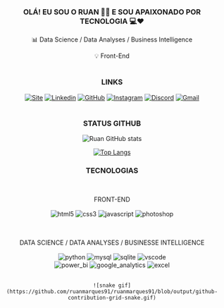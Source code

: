 <div align="center">

### OLÁ! EU SOU O RUAN 👨🏻 E SOU APAIXONADO POR TECNOLOGIA 💻❤  

📊 Data Science / Data Analyses / Business Intelligence
<br>

💡 Front-End
<br><br>


### LINKS

[![Site](https://img.shields.io/badge/website-000000?style=for-the-badge&logo=About.me&logoColor=white)](https://heylink.me/ruanmarques/)
[![Linkedin](https://img.shields.io/badge/LinkedIn-0077B5?style=for-the-badge&logo=linkedin&logoColor=white)](https://www.linkedin.com/in/ruanmarques/)
[![GitHub](https://img.shields.io/badge/GitHub-100000?style=for-the-badge&logo=github&logoColor=white)](https://github.com/RuanMarques91)
[![Instagram](https://img.shields.io/badge/Instagram-E4405F?style=for-the-badge&logo=instagram&logoColor=white)](https://www.instagram.com/ruan_amarques/)
[![Discord](https://img.shields.io/badge/Discord-7289DA?style=for-the-badge&logo=discord&logoColor=white)](https://discord.gg/wEzqh2Pu)
[![Gmail](https://img.shields.io/badge/Gmail-D14836?style=for-the-badge&logo=gmail&logoColor=white)](ruanmarques.eng@gmail.com)
<br><br>

### STATUS GITHUB

![Ruan GitHub stats](https://github-readme-stats.vercel.app/api?username=RuanMarques91&show_icons=true&theme=radical)

[![Top Langs](https://github-readme-stats.vercel.app/api/top-langs/?username=RuanMarques91&layout=compact)](https://github.com/anuraghazra/github-readme-stats)
<br>


### TECNOLOGIAS 
<br>

FRONT-END
<div style="display: inline_block">
    <img align="center" alt="html5" src="https://img.shields.io/badge/HTML5-E34F26?style=for-the-badge&logo=html5&logoColor=white">
    <img align="center" alt="css3" src="https://img.shields.io/badge/CSS3-1572B6?style=for-the-badge&logo=css3&logoColor=white">
    <img align="center" alt="javascript" src="https://img.shields.io/badge/JavaScript-F7DF1E?style=for-the-badge&logo=javascript&logoColor=black">
    <img align="center" alt="photoshop" src="https://img.shields.io/badge/Adobe%20Photoshop-31A8FF?style=for-the-badge&logo=Adobe%20Photoshop&logoColor=black">
</div>
<br><br>

DATA SCIENCE / DATA ANALYSES / BUSINESSE INTELLIGENCE
<div style="display: inline_block">
    <img align="center" alt="python" src="https://img.shields.io/badge/Python-3776AB?style=for-the-badge&logo=python&logoColor=white">
    <img align="center" alt="mysql" src="https://img.shields.io/badge/MySQL-005C84?style=for-the-badge&logo=mysql&logoColor=white">
    <img align="center" alt="sqlite" src="https://img.shields.io/badge/SQLite-07405E?style=for-the-badge&logo=sqlite&logoColor=white">
    <img align="center" alt="vscode" src="https://img.shields.io/badge/Visual_Studio_Code-0078D4?style=for-the-badge&logo=visual%20studio%20code&logoColor=white">
    <br>
    <img align="center" alt="power_bi" src="https://img.shields.io/badge/PowerBI-F2C811?style=for-the-badge&logo=Power%20BI&logoColor=white">
    <img align="center" alt="google_analytics" src="https://img.shields.io/badge/Google%20Analytics-E37400?style=for-the-badge&logo=google%20analytics&logoColor=white">
    <img align="center" alt="excel" src="https://img.shields.io/badge/Microsoft_Excel-217346?style=for-the-badge&logo=microsoft-excel&logoColor=white">
</div>
<br/>

    ![snake gif](https://github.com/ruanmarques91/ruanmarques91/blob/output/github-contribution-grid-snake.gif)
    
</div>
